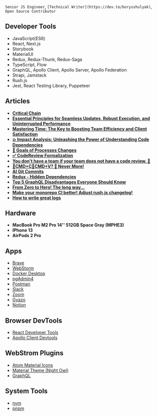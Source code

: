 `Senior JS Engineer`, `[Technical Writer](https://dev.to/borysshulyak)`, `Open Source Contributor`

## Developer Tools

- JavaScript(ES6)
- React, Next.js
- Storybook
- MaterialUI
- Redux,  Redux-Thunk, Redux-Saga
- TypeScript, Flow
- GraphQL, Apollo Client, Apollo Server, Apollo Federation
- Strapi, Jamstack
- Rush.js
- Jest, React Testing Library, Puppeteer

## Articles

- **[Critical Chain](https://dev.to/borysshulyak/critical-chain-14am)**
- **[Essential Principles for Seamless Updates, Robust Execution, and Uninterrupted Performance](https://dev.to/borysshulyak/essential-principles-for-seamless-updates-robust-execution-and-uninterrupted-performance-5bng)**
- **[Mastering Time: The Key to Boosting Team Efficiency and Client Satisfaction](https://dev.to/borysshulyak/mastering-time-the-key-to-boosting-team-efficiency-and-client-satisfaction-2283)**
- **[💥 Impact Analysis: Unleashing the Power of Understanding Code Dependencies](https://dev.to/borysshulyak/impact-analysis-unleashing-the-power-of-understanding-code-dependencies-4ma6)**
- **[🎯 Goals of Processes Changes](https://dev.to/borysshulyak/goals-of-process-changes-114a)**
- **[✅ CodeReview Formalization](https://dev.to/borysshulyak/codereview-formalization-3bmj)**
- **[You don't have a team if your team does not have a code review. 🙊](https://dev.to/borysshulyak/you-dont-have-a-team-if-your-team-does-not-have-a-code-review-2hb)**
- **[🤖CMD+C🤖CMD+V? 🛑 Never More!](https://dev.to/borysshulyak/cmdccmdv-never-more-58lp)**
- **[AI Git Commits](https://dev.to/borysshulyak/ai-git-commits-3pm1)**
- **[Redux - Hidden Dependencies](https://dev.to/borysshulyak/redux-hidden-dependecies-4mnb)**
- **[Top 5 GraphQL Disadvantages Everyone Should Know](https://dev.to/borysshulyak/top-5-graphql-disadvantages-everyone-should-know-3jh0)**
- **[From Zero to Hero! The long way…](https://dev.to/borysshulyak/from-zero-to-hero-the-long-way-2hpl)**
- **[Make your monorepo CI better! Adjust rush.js changelog!](https://dev.to/borysshulyak/make-your-monorepo-ci-better-adjust-rushjs-changelog-3f0a)**
- **[How to write great logs](https://dev.to/borysshulyak/how-to-write-great-logs-3ch8)**

## Hardware

- **MacBook Pro M2 Pro 14'' 512GB Space Gray (MPHE3)**
- **IPhone 13**
- **AirPods 2 Pro**

## Apps

- [Brave](https://brave.com/)
- [WebStorm](https://www.jetbrains.com/webstorm/)
- [Docker Desktop](https://www.docker.com/products/docker-desktop/)
- [pgAdmin4](https://www.pgadmin.org/)
- [Postman](https://www.postman.com/)
- [Slack](https://slack.com/)
- [Zoom](https://www.zoom.us/)
- [Gyazo](https://gyazo.com/)
- [Notion](https://www.notion.so/)

## Browser DevTools

- [React Developer Tools](https://chrome.google.com/webstore/detail/react-developer-tools/fmkadmapgofadopljbjfkapdkoienihi)
- [Apollo Client Devtools](https://chrome.google.com/webstore/detail/apollo-client-devtools/jdkknkkbebbapilgoeccciglkfbmbnfm)

## WebStrom Plugins

- [Atom Material Icons](https://plugins.jetbrains.com/plugin/10044-atom-material-icons)
- [Material Theme (Night Owl)](https://plugins.jetbrains.com/plugin/8006-material-theme-ui)
- [GraphQL](https://plugins.jetbrains.com/plugin/8097-graphql)

## System Tools

- [nvm](https://github.com/nvm-sh/nvm)
- [pnpm](https://pnpm.io/)
